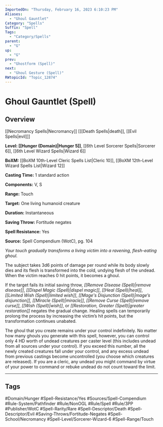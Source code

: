 ```yaml
---
ImportedOn: "Thursday, February 16, 2023 6:10:23 PM"
Aliases:
  - "Ghoul Gauntlet"
Category: "Spells"
Suffix: "Spell"
Tags:
  - "Category/Spells"
parent:
  - "G"
up:
  - "G"
prev:
  - "Ghostform (Spell)"
next:
  - "Ghoul Gesture (Spell)"
RWtopicId: "Topic_12874"
---
```

# Ghoul Gauntlet (Spell)
## Overview
[[Necromancy Spells|Necromancy]] \[[[Death Spells|death]], [[Evil Spells|evil]]]

**Level: [[Hunger (Domain)|Hunger 5]]**, [[6th Level Sorcerer Spells|Sorcerer 6]], [[6th Level Wizard Spells|Wizard 6]]

**BoXM:** [[BoXM 10th-Level Cleric Spells List|Cleric 10]], [[BoXM 12th-Level Wizard Spells List|Wizard 12]]

**Casting Time:** 1 standard action

**Components:** V, S

**Range:** Touch

**Target:** One living humanoid creature

**Duration:** Instantaneous

**Saving Throw:** Fortitude negates

**Spell Resistance:** Yes

**Source:** Spell Compendium (WotC), pg. 104

*Your touch gradually transforms a living victim into a ravening, flesh-eating ghoul.*

The subject takes 3d6 points of damage per round while its body slowly dies and its flesh is transformed into the cold, undying flesh of the undead. When the victim reaches 0 hit points, it becomes a ghoul.

If the target fails its initial saving throw, *[[Remove Disease (Spell)|remove disease]]*, *[[Dispel Magic (Spell)|dispel magic]]*, *[[Heal (Spell)|heal]]*, *[[Limited Wish (Spell)|limited wish]]*, *[[Mage's Disjunction (Spell)|mage’s disjunction]],* *[[Miracle (Spell)|miracle]]*, *[[Remove Curse (Spell)|remove curse]]*, *[[Wish (Spell)|wish]]*, or *[[Restoration, Greater (Spell)|greater restoration]]* negates the gradual change. Healing spells can temporarily prolong the process by increasing the victim’s hit points, but the transformation continues unabated.

The ghoul that you create remains under your control indefinitely. No matter how many ghouls you generate with this spell, however, you can control only 4 HD worth of undead creatures per caster level (this includes undead from all sources under your control). If you exceed this number, all the newly created creatures fall under your control, and any excess undead from previous castings become uncontrolled (you choose which creatures are released). If you are a cleric, any undead you might command by virtue of your power to command or rebuke undead do not count toward the limit.


---
## Tags
#Domain/Hunger #Spell-Resistance/Yes #Sources/Spell-Compendium #Rule-System/Pathfinder #Rule/NonOGL #Rule/Spell #Rule/3PP #Publisher/WotC #Spell-Rarity/Rare #Spell-Descriptor/Death #Spell-Descriptor/Evil #Saving-Throws/Fortitude-Negates #Spell-School/Necromancy #Spell-Level/Sorcerer-Wizard-6 #Spell-Range/Touch

